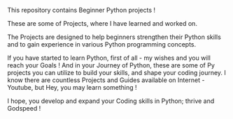 This repository contains Beginner Python projects !

These are some of Projects, where I have learned and worked on.

The Projects are designed to help beginners strengthen their Python skills and to gain experience in various Python programming concepts.

If you have started to learn Python, first of all - my wishes and you will reach your Goals !
And  in your Journey of Python, these are some of Py projects you can utilize to build your skills, and shape your coding journey.
I know there are countless Projects and Guides available on Internet - Youtube, but Hey, you may learn something !

I hope, you develop and expand your Coding skills in Python;
thrive and Godspeed ! 



